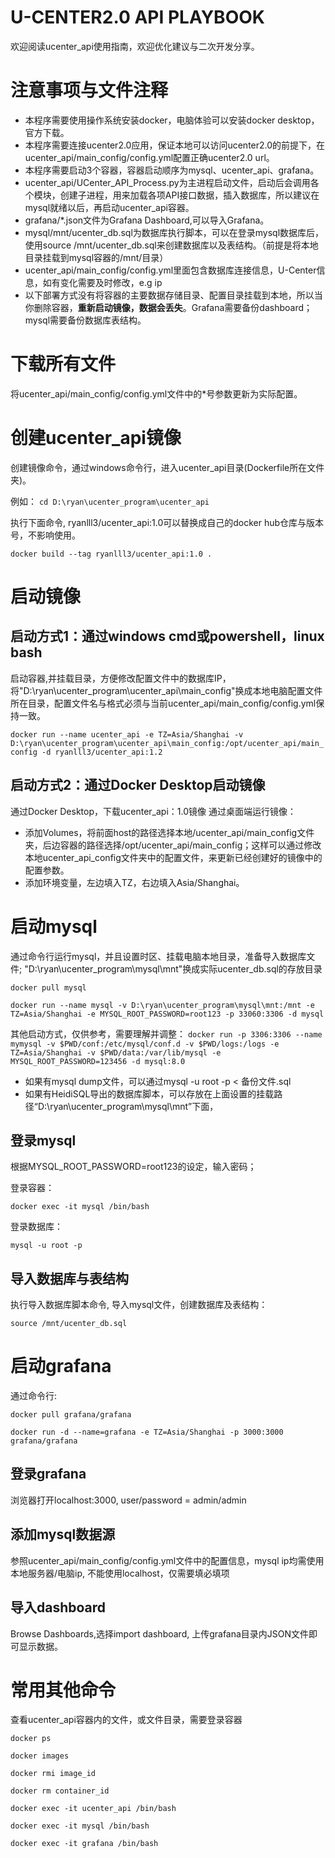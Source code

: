 # U-CENTER2.0 API PLAYBOOK

欢迎阅读ucenter_api使用指南，欢迎优化建议与二次开发分享。
# 注意事项与文件注释
- 本程序需要使用操作系统安装docker，电脑体验可以安装docker desktop，官方下载。
- 本程序需要连接ucenter2.0应用，保证本地可以访问ucenter2.0的前提下，在ucenter_api/main_config/config.yml配置正确ucenter2.0 url。
- 本程序需要启动3个容器，容器启动顺序为mysql、ucenter_api、grafana。
- ucenter_api/UCenter_API_Process.py为主进程启动文件，启动后会调用各个模块，创建子进程，用来加载各项API接口数据，插入数据库，所以建议在mysql就绪以后，再启动ucenter_api容器。
- grafana/*.json文件为Grafana Dashboard,可以导入Grafana。
- mysql/mnt/ucenter_db.sql为数据库执行脚本，可以在登录mysql数据库后，使用source /mnt/ucenter_db.sql来创建数据库以及表结构。（前提是将本地目录挂载到mysql容器的/mnt/目录）
- ucenter_api/main_config/config.yml里面包含数据库连接信息，U-Center信息，如有变化需要及时修改，e.g ip
- 以下部署方式没有将容器的主要数据存储目录、配置目录挂载到本地，所以当你删除容器，**重新启动镜像，数据会丢失**。Grafana需要备份dashboard；mysql需要备份数据库表结构。

# 下载所有文件
将ucenter_api/main_config/config.yml文件中的*号参数更新为实际配置。

# 创建ucenter_api镜像
创建镜像命令，通过windows命令行，进入ucenter_api目录(Dockerfile所在文件夹)。

例如：
`cd D:\ryan\ucenter_program\ucenter_api`

执行下面命令, ryanlll3/ucenter_api:1.0可以替换成自己的docker hub仓库与版本号，不影响使用。

`docker build --tag ryanlll3/ucenter_api:1.0 .`

# 启动镜像
## 启动方式1：通过windows cmd或powershell，linux bash
启动容器,并挂载目录，方便修改配置文件中的数据库IP，将"D:\ryan\ucenter_program\ucenter_api\main_config"换成本地电脑配置文件所在目录，配置文件名与格式必须与当前ucenter_api/main_config/config.yml保持一致。

`docker run --name ucenter_api -e TZ=Asia/Shanghai -v D:\ryan\ucenter_program\ucenter_api\main_config:/opt/ucenter_api/main_config -d ryanlll3/ucenter_api:1.2`

## 启动方式2：通过Docker Desktop启动镜像

通过Docker Desktop，下载ucenter_api：1.0镜像
通过桌面端运行镜像：
- 添加Volumes，将前面host的路径选择本地/ucenter_api/main_config文件夹，后边容器的路径选择/opt/ucenter_api/main_config；这样可以通过修改本地ucenter_api_config文件夹中的配置文件，来更新已经创建好的镜像中的配置参数。
- 添加环境变量，左边填入TZ，右边填入Asia/Shanghai。


# 启动mysql

通过命令行运行mysql，并且设置时区、挂载电脑本地目录，准备导入数据库文件; "D:\ryan\ucenter_program\mysql\mnt"换成实际ucenter_db.sql的存放目录

`docker pull mysql`

`docker run --name mysql -v D:\ryan\ucenter_program\mysql\mnt:/mnt -e TZ=Asia/Shanghai -e MYSQL_ROOT_PASSWORD=root123 -p 33060:3306 -d mysql`

其他启动方式，仅供参考，需要理解并调整：
`docker run -p 3306:3306 --name mymysql -v $PWD/conf:/etc/mysql/conf.d -v $PWD/logs:/logs -e TZ=Asia/Shanghai -v $PWD/data:/var/lib/mysql -e MYSQL_ROOT_PASSWORD=123456 -d mysql:8.0`

- 如果有mysql dump文件，可以通过mysql -u root -p < 备份文件.sql
- 如果有HeidiSQL导出的数据库脚本，可以存放在上面设置的挂载路径“D:\ryan\ucenter_program\mysql\mnt”下面，

## 登录mysql

根据MYSQL_ROOT_PASSWORD=root123的设定，输入密码；

登录容器：

`docker exec -it mysql /bin/bash`

登录数据库：

`mysql -u root -p` 

## 导入数据库与表结构
执行导入数据库脚本命令, 导入mysql文件，创建数据库及表结构：

`source /mnt/ucenter_db.sql`


# 启动grafana
通过命令行:

`docker pull grafana/grafana`

`docker run -d --name=grafana -e TZ=Asia/Shanghai -p 3000:3000 grafana/grafana`

## 登录grafana
浏览器打开localhost:3000, user/password = admin/admin
## 添加mysql数据源
参照ucenter_api/main_config/config.yml文件中的配置信息，mysql ip均需使用本地服务器/电脑ip, 不能使用localhost，仅需要填必填项

## 导入dashboard
Browse Dashboards,选择import dashboard, 上传grafana目录内JSON文件即可显示数据。

# 常用其他命令

查看ucenter_api容器内的文件，或文件目录，需要登录容器

`docker ps`

`docker images`

`docker rmi image_id`

`docker rm container_id`

`docker exec -it ucenter_api /bin/bash`

`docker exec -it mysql /bin/bash`

`docker exec -it grafana /bin/bash`


